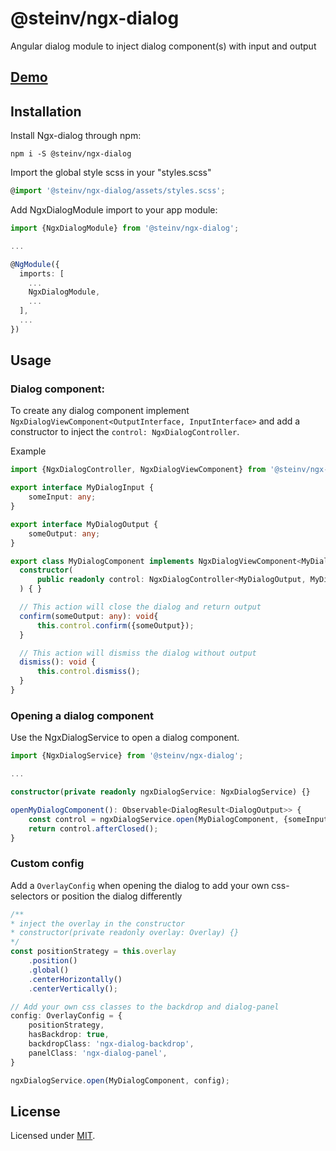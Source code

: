 # @steinv/ngx-dialog

Angular dialog module to inject dialog component(s) with input and output

## [Demo](https://steinv.github.io/ngx-dialog/dist/demo)

## Installation

Install Ngx-dialog through npm:

`npm i -S @steinv/ngx-dialog`

Import the global style scss in your "styles.scss"

```ts
@import '@steinv/ngx-dialog/assets/styles.scss';
```

Add NgxDialogModule import to your app module:

```ts
import {NgxDialogModule} from '@steinv/ngx-dialog';

...

@NgModule({
  imports: [
    ...
    NgxDialogModule,
    ...
  ],
  ...
})
```

## Usage

### Dialog component:

To create any dialog component implement `NgxDialogViewComponent<OutputInterface, InputInterface>` and add a constructor to inject the `control: NgxDialogController`.

Example
```ts
import {NgxDialogController, NgxDialogViewComponent} from '@steinv/ngx-dialog';

export interface MyDialogInput {
    someInput: any;
}

export interface MyDialogOutput {
    someOutput: any;
}

export class MyDialogComponent implements NgxDialogViewComponent<MyDialogOutput, MyDialogInput> {
  constructor(
      public readonly control: NgxDialogController<MyDialogOutput, MyDialogInput>
  ) { }

  // This action will close the dialog and return output
  confirm(someOutput: any): void{
      this.control.confirm({someOutput});
  }

  // This action will dismiss the dialog without output
  dismiss(): void {
      this.control.dismiss();
  }
}
```

### Opening a dialog component

Use the NgxDialogService to open a dialog component. 

```ts
import {NgxDialogService} from '@steinv/ngx-dialog';

...

constructor(private readonly ngxDialogService: NgxDialogService) {}

openMyDialogComponent(): Observable<DialogResult<DialogOutput>> {
    const control = ngxDialogService.open(MyDialogComponent, {someInput});
    return control.afterClosed();
}
```

### Custom config

Add a `OverlayConfig` when opening the dialog to add your own css-selectors or position the dialog differently
```ts
/**
* inject the overlay in the constructor
* constructor(private readonly overlay: Overlay) {}
*/ 
const positionStrategy = this.overlay
    .position()
    .global()
    .centerHorizontally()
    .centerVertically();

// Add your own css classes to the backdrop and dialog-panel
config: OverlayConfig = {
    positionStrategy,
    hasBackdrop: true,
    backdropClass: 'ngx-dialog-backdrop',
    panelClass: 'ngx-dialog-panel',
}

ngxDialogService.open(MyDialogComponent, config);
```


## License

Licensed under [MIT](https://opensource.org/licenses/MIT).